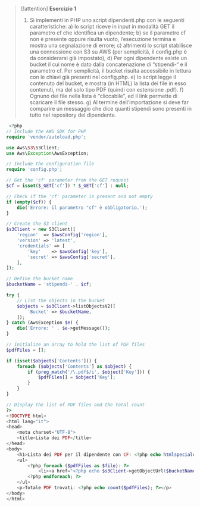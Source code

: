 > [!attention]  **Esercizio 1** 
 > 1. Si implementi in PHP uno script dipendenti.php con le seguenti caratteristiche:
a) lo script riceve in input in modalità GET il parametro cf che identifica un dipendente;
b) se il parametro cf non è presente oppure risulta vuoto, l’esecuzione termina e mostra una
segnalazione di errore;
c) altrimenti lo script stabilisce una connessione con S3 su AWS (per semplicità, il config.php è da
considerarsi già impostato),
d) Per ogni dipendente esiste un bucket il cui nome è dato dalla concatenazione di “stipendi-“ e il
parametro cf. Per semplicità, il bucket risulta accessibile in lettura con le chiavi già presenti nel
config.php.
e) lo script legge il contenuto del bucket, e mostra (in HTML) la lista dei file in esso contenuti, ma del solo
tipo PDF (quindi con estensione .pdf).
f) Ognuno dei file nella lista è “cliccabile”, ed il link permette di scaricare il file stesso.
g) Al termine dell’importazione si deve far comparire un messaggio che dice quanti stipendi sono
presenti in tutto nel repository del dipendente.

```php
 <?php
// Include the AWS SDK for PHP
require 'vendor/autoload.php';

use Aws\S3\S3Client;
use Aws\Exception\AwsException;

// Include the configuration file
require 'config.php';

// Get the 'cf' parameter from the GET request
$cf = isset($_GET['cf']) ? $_GET['cf'] : null;

// Check if the 'cf' parameter is present and not empty
if (empty($cf)) {
    die('Errore: il parametro "cf" è obbligatorio.');
}

// Create the S3 client
$s3Client = new S3Client([
    'region'  => $awsConfig['region'],
    'version' => 'latest',
    'credentials' => [
        'key'    => $awsConfig['key'],
        'secret' => $awsConfig['secret'],
    ],
]);

// Define the bucket name
$bucketName = 'stipendi-' . $cf;

try {
    // List the objects in the bucket
    $objects = $s3Client->listObjectsV2([
        'Bucket' => $bucketName,
    ]);
} catch (AwsException $e) {
    die('Errore: ' . $e->getMessage());
}

// Initialize an array to hold the list of PDF files
$pdfFiles = [];

if (isset($objects['Contents'])) {
    foreach ($objects['Contents'] as $object) {
        if (preg_match('/\.pdf$/i', $object['Key'])) {
            $pdfFiles[] = $object['Key'];
        }
    }
}

// Display the list of PDF files and the total count
?>
<!DOCTYPE html>
<html lang="it">
<head>
    <meta charset="UTF-8">
    <title>Lista dei PDF</title>
</head>
<body>
    <h1>Lista dei PDF per il dipendente con CF: <?php echo htmlspecialchars($cf); ?></h1>
    <ul>
        <?php foreach ($pdfFiles as $file): ?>
            <li><a href="<?php echo $s3Client->getObjectUrl($bucketName, $file); ?>" download><?php echo htmlspecialchars($file); ?></a></li>
        <?php endforeach; ?>
    </ul>
    <p>Totale PDF trovati: <?php echo count($pdfFiles); ?></p>
</body>
</html>
 
```